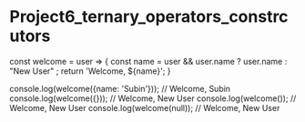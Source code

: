 # Project6_ternary_operators_constrcutors
const welcome = user => {
    const name = user && user.name ? user.name : "New User" ;
    return 'Welcome, ${name}';
}

console.log(welcome({name: 'Subin'})); // Welcome, Subin
console.log(welcome({})); // Welcome, New User
console.log(welcome()); // Welcome, New User
console.log(welcome(null)); // Welcome, New User

